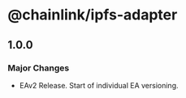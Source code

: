 # @chainlink/ipfs-adapter

## 1.0.0

### Major Changes

- EAv2 Release. Start of individual EA versioning.
